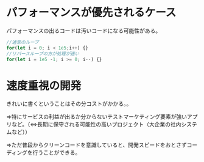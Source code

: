 # パフォーマンスが優先されるケース
パフォーマンスの出るコードは汚いコードになる可能性がある。
~~~ js
//通常のループ
for(let i = 0; i < 1e5;i++) {}
//リバースループの方が処理が速い
for(let i = 1e5 -1; i >= 0; i--) {}
~~~

# 速度重視の開発
きれいに書くということはその分コストがかかる。。

⇒特にサービスの利益が出るか分からないテストマーケティング要素が強いアプリなど。（⇔長期に保守される可能性の高いプロジェクト（大企業の社内システムなど））

⇒ただ普段からクリーンコードを意識していると、開発スピードをおとさずコーディングを行うことができる。
